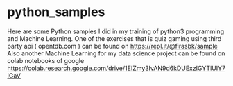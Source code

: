 # python_samples
Here are some Python samples I did in my training of python3 programming and Machine Learning.
One of the exercises that is quiz gaming using third party api ( opentdb.com ) can be found on https://repl.it/@firasbk/sample
Also another Machine Learning for my data science project can be found on colab notebooks of google
https://colab.research.google.com/drive/1EIZmy3IvAN9d6kDUExzIGYTlUIY7IGaV
